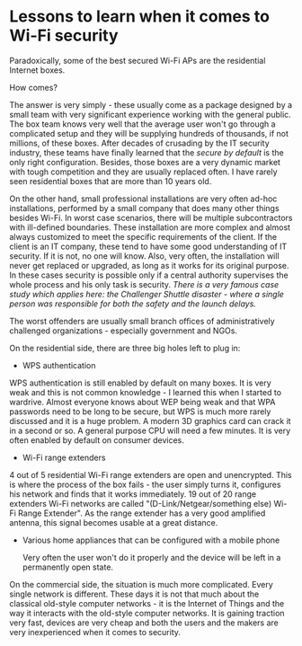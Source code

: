 # Lessons to learn when it comes to Wi-Fi security

Paradoxically, some of the best secured Wi-Fi APs are the residential Internet boxes.

How comes?

The answer is very simply - these usually come as a package designed by a small team with very significant experience working with the general public. The box team knows very well that the average user won't go through a complicated setup and they will be supplying hundreds of thousands, if not millions, of these boxes. After decades of crusading by the IT security industry, these teams have finally learned that the *secure by default* is the only right configuration. Besides, those boxes are a very dynamic market with tough competition and they are usually replaced often. I have rarely seen residential boxes that are more than 10 years old.

On the other hand, small professional installations are very often ad-hoc installations, performed by a small company that does many other things besides Wi-Fi. In worst case scenarios, there will be multiple subcontractors with ill-defined boundaries. These installation are more complex and almost always customized to meet the specific requirements of the client. If the client is an IT company, these tend to have some good understanding of IT security. If it is not, no one will know. Also, very often, the installation will never get replaced or upgraded, as long as it works for its original purpose. In these cases security is possible only if a central authority supervises the whole process and his only task is security. *There is a very famous case study which applies here: the Challenger Shuttle disaster - where a single person was responsible for both the safety and the launch delays.*

The worst offenders are usually small branch offices of administratively challenged organizations - especially government and NGOs.

On the residential side, there are three big holes left to plug in:
 * WPS authentication

  WPS authentication is still enabled by default on many boxes. It is very weak and this is not common knowledge - I learned this when I started to wardrive. Almost everyone knows about WEP being weak and that WPA passwords need to be long to be secure, but WPS is much more rarely discussed and it is a huge problem. A modern 3D graphics card can crack it in a second or so. A general purpose CPU will need a few minutes. It is very often enabled by default on consumer devices.

 * Wi-Fi range extenders
  
  4 out of 5 residential Wi-Fi range extenders are open and unencrypted. This is where the process of the box fails - the user simply turns it, configures his network and finds that it works immediately. 19 out of 20 range extenders Wi-Fi networks are called "(D-Link/Netgear/something else) Wi-Fi Range Extender". As the range extender has a very good amplified antenna, this signal becomes usable at a great distance.

* Various home appliances that can be configured with a mobile phone

  Very often the user won't do it properly and the device will be left in a permanently open state.

On the commercial side, the situation is much more complicated. Every single network is different. These days it is not that much about the classical old-style computer networks - it is the Internet of Things and the way it interacts with the old-style computer networks. It is gaining traction very fast, devices are very cheap and both the users and the makers are very inexperienced when it comes to security.

